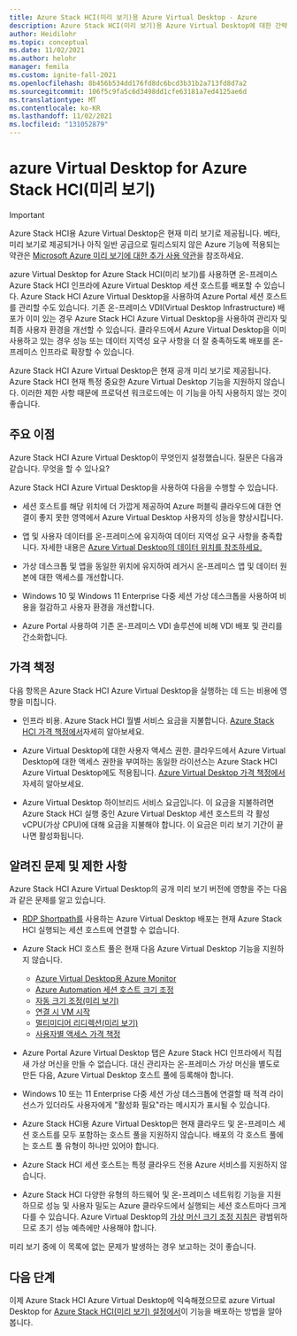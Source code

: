 ```yaml
---
title: Azure Stack HCI(미리 보기)용 Azure Virtual Desktop - Azure
description: Azure Stack HCI(미리 보기)용 Azure Virtual Desktop에 대한 간략한 개요입니다.
author: Heidilohr
ms.topic: conceptual
ms.date: 11/02/2021
ms.author: helohr
manager: femila
ms.custom: ignite-fall-2021
ms.openlocfilehash: 8b456b534dd176fd8dc6bcd3b31b2a713fd8d7a2
ms.sourcegitcommit: 106f5c9fa5c6d3498dd1cfe63181a7ed4125ae6d
ms.translationtype: MT
ms.contentlocale: ko-KR
ms.lasthandoff: 11/02/2021
ms.locfileid: "131052879"
---
```

# <a name="azure-virtual-desktop-for-azure-stack-hci-preview"></a>azure Virtual Desktop for Azure Stack HCI(미리 보기)

> [!IMPORTANT]
> Azure Stack HCI용 Azure Virtual Desktop은 현재 미리 보기로 제공됩니다.
> 베타, 미리 보기로 제공되거나 아직 일반 공급으로 릴리스되지 않은 Azure 기능에 적용되는 약관은 [Microsoft Azure 미리 보기에 대한 추가 사용 약관](https://azure.microsoft.com/support/legal/preview-supplemental-terms/)을 참조하세요.

azure Virtual Desktop for Azure Stack HCI(미리 보기)를 사용하면 온-프레미스 Azure Stack HCI 인프라에 Azure Virtual Desktop 세션 호스트를 배포할 수 있습니다. Azure Stack HCI Azure Virtual Desktop을 사용하여 Azure Portal 세션 호스트를 관리할 수도 있습니다. 기존 온-프레미스 VDI(Virtual Desktop Infrastructure) 배포가 이미 있는 경우 Azure Stack HCI Azure Virtual Desktop을 사용하여 관리자 및 최종 사용자 환경을 개선할 수 있습니다. 클라우드에서 Azure Virtual Desktop을 이미 사용하고 있는 경우 성능 또는 데이터 지역성 요구 사항을 더 잘 충족하도록 배포를 온-프레미스 인프라로 확장할 수 있습니다.

Azure Stack HCI Azure Virtual Desktop은 현재 공개 미리 보기로 제공됩니다. Azure Stack HCI 현재 특정 중요한 Azure Virtual Desktop 기능을 지원하지 않습니다. 이러한 제한 사항 때문에 프로덕션 워크로드에는 이 기능을 아직 사용하지 않는 것이 좋습니다.

## <a name="key-benefits"></a>주요 이점

Azure Stack HCI Azure Virtual Desktop이 무엇인지 설정했습니다. 질문은 다음과 같습니다. 무엇을 할 수 있나요?

Azure Stack HCI Azure Virtual Desktop을 사용하여 다음을 수행할 수 있습니다.

- 세션 호스트를 해당 위치에 더 가깝게 제공하여 Azure 퍼블릭 클라우드에 대한 연결이 좋지 못한 영역에서 Azure Virtual Desktop 사용자의 성능을 향상시킵니다.

- 앱 및 사용자 데이터를 온-프레미스에 유지하여 데이터 지역성 요구 사항을 충족합니다.  자세한 내용은 [Azure Virtual Desktop의 데이터 위치를 참조하세요.](data-locations.md)

- 가상 데스크톱 및 앱을 동일한 위치에 유지하여 레거시 온-프레미스 앱 및 데이터 원본에 대한 액세스를 개선합니다.

- Windows 10 및 Windows 11 Enterprise 다중 세션 가상 데스크톱을 사용하여 비용을 절감하고 사용자 환경을 개선합니다.

- Azure Portal 사용하여 기존 온-프레미스 VDI 솔루션에 비해 VDI 배포 및 관리를 간소화합니다.

## <a name="pricing"></a>가격 책정

다음 항목은 Azure Stack HCI Azure Virtual Desktop을 실행하는 데 드는 비용에 영향을 미칩니다.
 - 인프라 비용. Azure Stack HCI 월별 서비스 요금을 지불합니다. [Azure Stack HCI 가격 책정에서](https://azure.microsoft.com/pricing/details/azure-stack/hci/)자세히 알아보세요.
 
- Azure Virtual Desktop에 대한 사용자 액세스 권한. 클라우드에서 Azure Virtual Desktop에 대한 액세스 권한을 부여하는 동일한 라이선스는 Azure Stack HCI Azure Virtual Desktop에도 적용됩니다. [Azure Virtual Desktop 가격 책정에서](https://azure.microsoft.com/pricing/details/virtual-desktop/)자세히 알아보세요.

- Azure Virtual Desktop 하이브리드 서비스 요금입니다. 이 요금을 지불하려면 Azure Stack HCI 실행 중인 Azure Virtual Desktop 세션 호스트의 각 활성 vCPU(가상 CPU)에 대해 요금을 지불해야 합니다. 이 요금은 미리 보기 기간이 끝나면 활성화됩니다.

## <a name="known-issues-and-limitations"></a>알려진 문제 및 제한 사항

Azure Stack HCI Azure Virtual Desktop의 공개 미리 보기 버전에 영향을 주는 다음과 같은 문제를 알고 있습니다.

- [RDP Shortpath를](shortpath.md) 사용하는 Azure Virtual Desktop 배포는 현재 Azure Stack HCI 실행되는 세션 호스트에 연결할 수 없습니다.

- Azure Stack HCI 호스트 풀은 현재 다음 Azure Virtual Desktop 기능을 지원하지 않습니다.
    
    - [Azure Virtual Desktop용 Azure Monitor](azure-monitor.md)
    - [Azure Automation 세션 호스트 크기 조정](set-up-scaling-script.md)
    - [자동 크기 조정(미리 보기)](autoscale-scaling-plan.md)
    - [연결 시 VM 시작](start-virtual-machine-connect.md)
    - [멀티미디어 리디렉션(미리 보기)](multimedia-redirection.md)
    - [사용자별 액세스 가격 책정](./remote-app-streaming/licensing.md)

- Azure Portal Azure Virtual Desktop 탭은 Azure Stack HCI 인프라에서 직접 새 가상 머신을 만들 수 없습니다. 대신 관리자는 온-프레미스 가상 머신을 별도로 만든 다음, Azure Virtual Desktop 호스트 풀에 등록해야 합니다.

- Windows 10 또는 11 Enterprise 다중 세션 가상 데스크톱에 연결할 때 적격 라이선스가 있더라도 사용자에게 "활성화 필요"라는 메시지가 표시될 수 있습니다.

- Azure Stack HCI용 Azure Virtual Desktop은 현재 클라우드 및 온-프레미스 세션 호스트를 모두 포함하는 호스트 풀을 지원하지 않습니다. 배포의 각 호스트 풀에는 호스트 풀 유형이 하나만 있어야 합니다.

- Azure Stack HCI 세션 호스트는 특정 클라우드 전용 Azure 서비스를 지원하지 않습니다.

- Azure Stack HCI 다양한 유형의 하드웨어 및 온-프레미스 네트워킹 기능을 지원하므로 성능 및 사용자 밀도는 Azure 클라우드에서 실행되는 세션 호스트마다 크게 다를 수 있습니다. Azure Virtual Desktop의 [가상 머신 크기 조정 지침은](/windows-server/remote/remote-desktop-services/virtual-machine-recs) 광범위하므로 초기 성능 예측에만 사용해야 합니다.

미리 보기 중에 이 목록에 없는 문제가 발생하는 경우 보고하는 것이 좋습니다.

## <a name="next-steps"></a>다음 단계

이제 Azure Stack HCI Azure Virtual Desktop에 익숙해졌으므로 azure Virtual Desktop for [Azure Stack HCI(미리 보기) 설정에서](azure-stack-hci.md)이 기능을 배포하는 방법을 알아봅니다.

